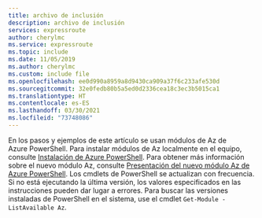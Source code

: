 ```yaml
---
title: archivo de inclusión
description: archivo de inclusión
services: expressroute
author: cherylmc
ms.service: expressroute
ms.topic: include
ms.date: 11/05/2019
ms.author: cherylmc
ms.custom: include file
ms.openlocfilehash: ee0d990a8959a8d9430ca909a37f6c233afe530d
ms.sourcegitcommit: 32e0fedb80b5a5ed0d2336cea18c3ec3b5015ca1
ms.translationtype: HT
ms.contentlocale: es-ES
ms.lasthandoff: 03/30/2021
ms.locfileid: "73748086"
---
```

En los pasos y ejemplos de este artículo se usan módulos de Az de Azure PowerShell. Para instalar módulos de Az localmente en el equipo, consulte [Instalación de Azure PowerShell](/powershell/azure/install-az-ps). Para obtener más información sobre el nuevo módulo Az, consulte [Presentación del nuevo módulo Az de Azure PowerShell](/powershell/azure/new-azureps-module-az). Los cmdlets de PowerShell se actualizan con frecuencia. Si no está ejecutando la última versión, los valores especificados en las instrucciones pueden dar lugar a errores. Para buscar las versiones instaladas de PowerShell en el sistema, use el cmdlet `Get-Module -ListAvailable Az`.
